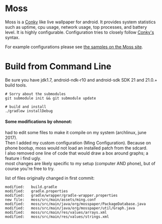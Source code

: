 Moss
====

Moss is a [Conky][conky] like live wallpaper for android. It provides system statistics
such as uptime, cpu usage, network usage, top processes, and battery level.
It is highly configurable. Configuration tries to closely follow [Conky's][conky] syntax. 

For example configurations please see [the samples on the Moss site][samples].

# Build from Command Line

Be sure you have jdk1.7, android-ndk-r10 and android-sdk SDK 21 and 21.0.+ build tools.

    # Sorry about the submodules
    git submodule init && git submodule update

    # build and install
    ./gradlew installDebug

[conky]: http://www.conky.com
[samples]: http://teneighty.github.com/moss/samples.html

#### Some modifications by ohnonot:  
had to edit some files to make it compile on my system (archlinux, june 2017).  
Then I added my custom configuration (Ming Configuration).
Because on phone bootup, moss would not load an installed patch from the sdcard.  
I also removed one line of code that would draw a box around graphs; a feature i find ugly.  
most changes are likely specific to my setup (computer AND phone), but of course you're free to try.

list of files originally changed in first commit:

	modified:   build.gradle
	modified:   gradle.properties
	modified:   gradle/wrapper/gradle-wrapper.properties
	new file:   moss/src/main/assets/ming.conf
	modified:   moss/src/main/java/org/mosspaper/PackageDatabase.java
	modified:   moss/src/main/java/org/mosspaper/util/Graph.java
	modified:   moss/src/main/res/values/arrays.xml
	modified:   moss/src/main/res/values/strings.xml
